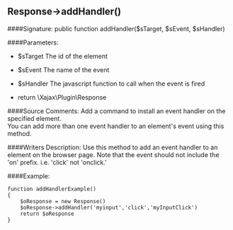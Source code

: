 ## Response->addHandler()

####Signature: public function addHandler($sTarget, $sEvent, $sHandler)

####Parameters:

* $sTarget The id of the element

* $sEvent The name of the event

* $sHandler The javascript function to call when the event is fired
* return \Xajax\Plugin\Response

####Source Comments:
Add a command to install an event handler on the specified element.  
You can add more than one event handler to an element's event using this method.

####Writers Description:
Use this method to add an event handler to an element on the browser page.
Note that the event should not include the 'on' prefix. i.e. 'click' not
'onclick.'

####Example:
```
function addHandlerExample()
{
    $oResponse = new Response()
    $oResponse->addHandler('myinput','click','myInputClick')
    return $oResponse
}
```
